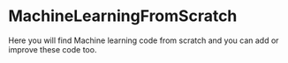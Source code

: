 # MachineLearningFromScratch
Here you will find Machine learning code from scratch and you can add or improve these code too.
